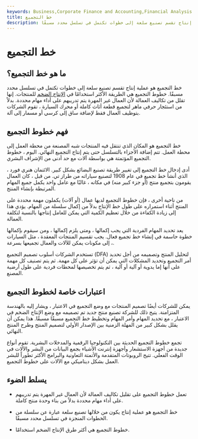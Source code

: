 ```yaml
---
keywords: Business,Corporate Finance and Accounting,Financial Analysis
title: خط التجميع
description: خط التجميع هو عملية إنتاج تقسم تصنيع سلعة إلى خطوات تكتمل في تسلسل محدد مسبقًا.
---
```


# خط التجميع
## ما هو خط التجميع؟

خط التجميع هو عملية إنتاج تقسم تصنيع سلعة إلى خطوات تكتمل في تسلسل محدد مسبقًا. خطوط التجميع هي الطريقة الأكثر استخدامًا في [الإنتاج الضخم](/mass-production) للمنتجات. إنها تقلل من تكاليف العمالة لأن العمال غير المهرة يتم تدريبهم على أداء مهام محددة. بدلاً من استئجار حرفي ماهر لتجميع قطعة أثاث كاملة أو محرك السيارة ، تقوم الشركات بتوظيف العمال فقط لإضافة ساق إلى كرسي أو مسمار إلى آلة.

## فهم خطوط التجميع

خط التجميع هو المكان الذي تنتقل فيه المنتجات شبه المصنعة من محطة العمل إلى محطة العمل. تتم إضافة الأجزاء بالتسلسل حتى يتم إنتاج التجميع النهائي. اليوم ، خطوط التجميع المؤتمتة هي بواسطة آلات مع حد أدنى من الإشراف البشري.

أدى إدخال خط التجميع إلى تغيير طريقة تصنيع البضائع بشكل كبير. الائتمان هنري فورد ، الذي أنشأ خط تجميع في عام 1908 لتصنيع سياراته من طراز تي. من قبل ، كان العمال يقومون بتجميع منتج (أو جزء كبير منه) في مكانه ، غالبًا مع عامل واحد يكمل جميع المهام المرتبطة بإنشاء المنتج.

من ناحية أخرى ، فإن خطوط التجميع لديها عمال (أو آلات) يكملون مهمة محددة على المنتج أثناء استمراره على طول خط الإنتاج بدلاً من إكمال سلسلة من المهام. يؤدي هذا إلى زيادة الكفاءة من خلال تعظيم الكمية التي يمكن للعامل إنتاجها بالنسبة لتكلفة العمالة.

يعد تحديد المهام الفردية التي يجب إكمالها ، ومتى يلزم إكمالها ، ومن سيقوم بإكمالها خطوة حاسمة في إنشاء خط تجميع فعال. يجب تقسيم المنتجات المعقدة ، مثل السيارات ، إلى مكونات يمكن للآلات والعمال تجميعها بسرعة.

تستخدم الشركات أسلوب تصميم التجميع (DFA) لتحليل المنتج وتصميمه من أجل تحديد أمر التجميع وتحديد المشكلات التي يمكن أن تؤثر على كل مهمة. ثم يتم تصنيف كل مهمة على أنها إما يدوية أو آلية أو آلية ، ثم يتم تخصيصها لمحطات فردية على طول أرضية المصنع.

## اعتبارات خاصة لخطوط التجميع

يمكن للشركات أيضًا تصميم المنتجات مع وضع التجميع في الاعتبار ، ويشار إليه بالهندسة المتزامنة. يتيح ذلك للشركة تصنيع منتج جديد تم تصميمه مع وضع الإنتاج الضخم في الاعتبار ، مع تحديد المهام وأمر المهام وتخطيط خط التجميع مسبقًا مسبقًا. هذا يمكن أن يقلل بشكل كبير من المهلة الزمنية بين الإصدار الأولي لتصميم المنتج وطرح المنتج النهائي.

تجمع خطوط التجميع الحديثة بين التكنولوجيا الرقمية والمدخلات البشرية. تقوم أنواع جديدة من أجهزة الاستشعار وأجهزة إنترنت الأشياء بجمع البيانات من البشر والآلات في الوقت الفعلي. تتيح الروبوتات المتقدمة والأتمتة التعاونية والبرامج الأكثر تطوراً للبشر العمل بشكل ديناميكي مع الآلات على خطوط التجميع.

## يسلط الضوء

- تعمل خطوط التجميع على تقليل تكاليف العمالة لأن العمال غير المهرة يتم تدريبهم على أداء مهام محددة بدلاً من بناء وحدة منتج كاملة.

- خط التجميع هو عملية إنتاج يكون من خلالها تصنيع سلعة عبارة عن سلسلة من الخطوات المنجزة في تسلسل محدد مسبقًا.

- خطوط التجميع هي أكثر طرق الإنتاج الضخم استخدامًا.

